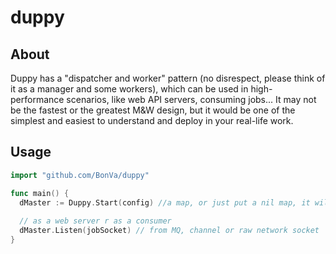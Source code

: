 # duppy
## About
Duppy has a "dispatcher and worker" pattern (no disrespect, please think of it as a manager and some workers), which can be used in high-performance scenarios, like web API servers, consuming jobs... It may not be the fastest or the greatest M&W design, but it would be one of the simplest and easiest to understand and deploy in your real-life work.

## Usage
``` go
import "github.com/BonVa/duppy"

func main() {
  dMaster := Duppy.Start(config) //a map, or just put a nil map, it will create an default master who has 10 workers
  
  // as a web server r as a consumer
  dMaster.Listen(jobSocket) // from MQ, channel or raw network socket
}
```

